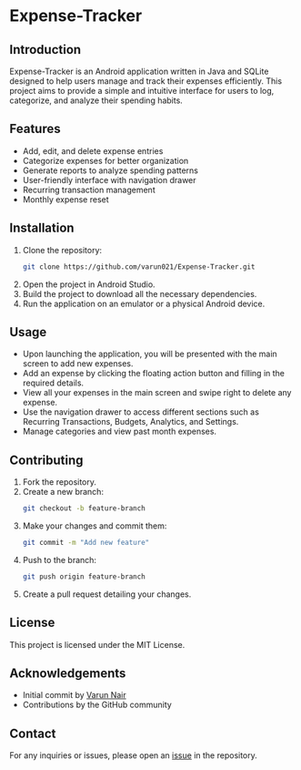# Expense-Tracker

## Introduction
Expense-Tracker is an Android application written in Java and SQLite designed to help users manage and track their expenses efficiently. This project aims to provide a simple and intuitive interface for users to log, categorize, and analyze their spending habits.

## Features
- Add, edit, and delete expense entries
- Categorize expenses for better organization
- Generate reports to analyze spending patterns
- User-friendly interface with navigation drawer
- Recurring transaction management
- Monthly expense reset

## Installation
1. Clone the repository:
   ```bash
   git clone https://github.com/varun021/Expense-Tracker.git
   ```
2. Open the project in Android Studio.
3. Build the project to download all the necessary dependencies.
4. Run the application on an emulator or a physical Android device.

## Usage
- Upon launching the application, you will be presented with the main screen to add new expenses.
- Add an expense by clicking the floating action button and filling in the required details.
- View all your expenses in the main screen and swipe right to delete any expense.
- Use the navigation drawer to access different sections such as Recurring Transactions, Budgets, Analytics, and Settings.
- Manage categories and view past month expenses.

## Contributing
1. Fork the repository.
2. Create a new branch:
   ```bash
   git checkout -b feature-branch
   ```
3. Make your changes and commit them:
   ```bash
   git commit -m "Add new feature"
   ```
4. Push to the branch:
   ```bash
   git push origin feature-branch
   ```
5. Create a pull request detailing your changes.

## License
This project is licensed under the MIT License.

## Acknowledgements
- Initial commit by [Varun Nair](https://github.com/varun021)
- Contributions by the GitHub community

## Contact
For any inquiries or issues, please open an [issue](https://github.com/varun021/Expense-Tracker/issues) in the repository.


